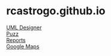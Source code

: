 # rcastrogo.github.io

<a href="https://rcastrogo.github.io/">UML Designer</a><br/>
<a href="https://rcastrogo.github.io/puzz/index.html">Puzz</a><br/>
<a href="https://rcastrogo.github.io/reports/index.html">Reports</a><br/>
<a href="https://rcastrogo.github.io/Belloto/index.html">Google Maps</a><br/>
